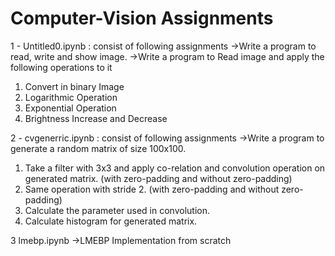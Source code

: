 # Computer-Vision Assignments
1 - Untitled0.ipynb : consist of following assignments
  ->Write a program to read, write and show image.
  ->Write a program to Read image and apply the following operations to it
  1. Convert in binary Image
  2. Logarithmic Operation
  3. Exponential Operation
  4. Brightness Increase and Decrease


2  - cvgenerric.ipynb : consist of following assignments
  ->Write a program to generate a random matrix of size 100x100. 
  1. Take a filter with 3x3 and apply co-relation and convolution operation on generated matrix. (with zero-padding and without zero-padding)
  2. Same operation with stride 2. (with zero-padding and without zero-padding)
  3. Calculate the parameter used in convolution.
  4. Calculate histogram for generated matrix.


3 lmebp.ipynb
->LMEBP Implementation from scratch
